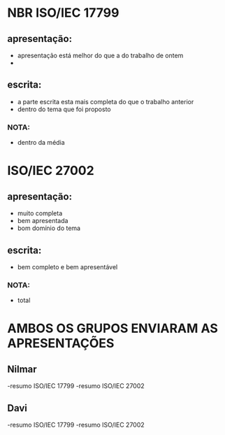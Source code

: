 # NBR ISO/IEC 17799
## apresentação:
- apresentação está melhor do que a do trabalho de ontem
- 

## escrita:
- a parte escrita esta mais completa do que o trabalho anterior
- dentro do tema que foi proposto

### NOTA:
- dentro da média

# ISO/IEC 27002
## apresentação:
- muito completa 
- bem apresentada
- bom domínio do tema

## escrita:
- bem completo e bem apresentável

### NOTA:
- total

AMBOS OS GRUPOS ENVIARAM AS APRESENTAÇÕES
================================================================

## Nilmar 
  -resumo ISO/IEC 17799
  -resumo ISO/IEC 27002

## Davi
  -resumo ISO/IEC 17799
  -resumo ISO/IEC 27002